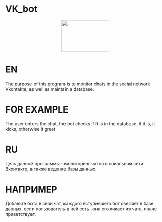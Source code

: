 # VK_bot

<div id="header" align="center"><img src="https://media.giphy.com/media/4fGNh8cEOdGWa2hA4z/giphy.gif" width="150" height ="100"/>
  
</div>


EN
==
The purpose of this program is to monitor chats in the social network Vkontakte, as well as maintain a database.

FOR EXAMPLE
==
The user enters the chat, the bot checks if it is in the database, if it is, it kicks, otherwise it greet

RU
==
Цель данной программы - мониторинг чатов в соиальной сети Вконтакте, а также ведение базы данных.

НАПРИМЕР
==
Добавьте бота в свой чат, каждого вступившего бот сверяет в базе данных, если пользователь в ней есть -она его кикает из чата, иначе приветствует.


